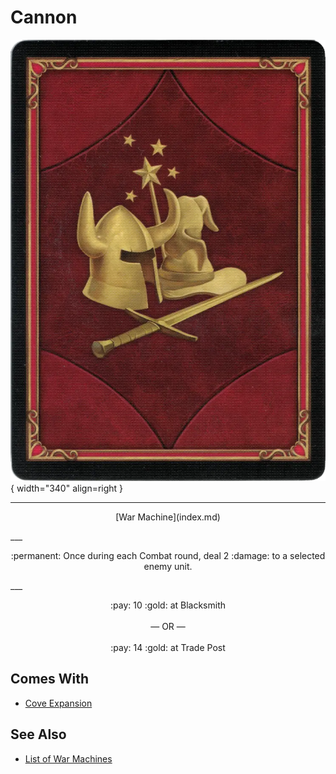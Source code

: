 # Cannon

![Cannon](../assets/player-deck-back.webp){ width="340" align=right }

___
<p style="text-align: center;" markdown>[War Machine](index.md)</p>
___
<p style="text-align: center;" markdown>:permanent: Once during each Combat round, deal 2 :damage: to a selected enemy unit.</p>
___
<p style="text-align: center;" markdown>:pay: 10 :gold: at Blacksmith<br><br>— OR —<br><br>:pay: 14 :gold: at Trade Post</p>


## Comes With

- [Cove Expansion](../content.md)


## See Also

- [List of War Machines](index.md)
